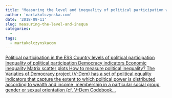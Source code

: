 ```yaml
---
title: "Measuring the level and inequality of political participation with survey data"
author: 'martakolczynska.com'
date: '2018-09-11'
slug: measuring-the-level-and-inequa
categories:
  - 
tags:
  - martakolczynskacom
---
```


[Political participation in the ESS Country levels of political participation Inequality of political participation Democracy indicators Economic inequality Matrix scatter plots How to measure political inequality? The Variaties of Democracy project (V-Dem) has a set of political equality indicators that capture the extent to which political power is distributed according to wealth and income, membership in a particular social group, gender or sexual orientation (cf. V-Dem Codebook...<click to read more>](https://martakolczynska.com/post/participation-inequality-ess/)

